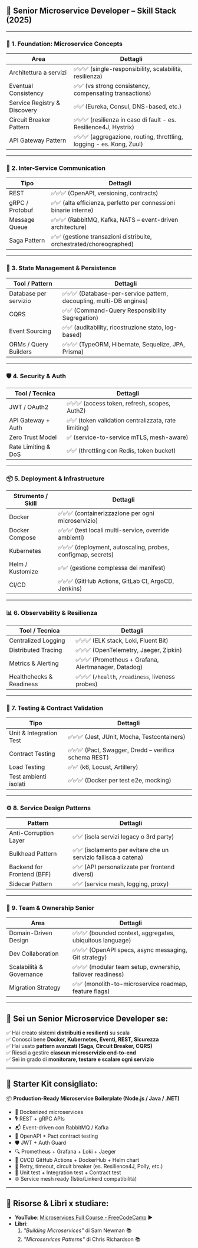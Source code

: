 ## 🧩 Senior Microservice Developer – Skill Stack (2025)

---

### 🧱 1. **Foundation: Microservice Concepts**

| Area                         | Dettagli                                                             |
| ---------------------------- | -------------------------------------------------------------------- |
| Architettura a servizi       | ✅✅✅ (single-responsibility, scalabilità, resilienza)              |
| Eventual Consistency         | ✅✅ (vs strong consistency, compensating transactions)              |
| Service Registry & Discovery | ✅✅ (Eureka, Consul, DNS-based, etc.)                               |
| Circuit Breaker Pattern      | ✅✅✅ (resilienza in caso di fault - es. Resilience4J, Hystrix)     |
| API Gateway Pattern          | ✅✅✅ (aggregazione, routing, throttling, logging - es. Kong, Zuul) |

---

### 🔁 2. **Inter-Service Communication**

| Tipo            | Dettagli                                                            |
| --------------- | ------------------------------------------------------------------- |
| REST            | ✅✅✅ (OpenAPI, versioning, contracts)                             |
| gRPC / Protobuf | ✅✅ (alta efficienza, perfetto per connessioni binarie interne)    |
| Message Queue   | ✅✅✅ (RabbitMQ, Kafka, NATS – event-driven architecture)          |
| Saga Pattern    | ✅✅ (gestione transazioni distribuite, orchestrated/choreographed) |

---

### 🔄 3. **State Management & Persistence**

| Tool / Pattern        | Dettagli                                                            |
| --------------------- | ------------------------------------------------------------------- |
| Database per servizio | ✅✅✅ (Database-per-service pattern, decoupling, multi-DB engines) |
| CQRS                  | ✅✅ (Command-Query Responsibility Segregation)                     |
| Event Sourcing        | ✅✅ (auditability, ricostruzione stato, log-based)                 |
| ORMs / Query Builders | ✅✅✅ (TypeORM, Hibernate, Sequelize, JPA, Prisma)                 |

---

### 🛡️ 4. **Security & Auth**

| Tool / Tecnica      | Dettagli                                             |
| ------------------- | ---------------------------------------------------- |
| JWT / OAuth2        | ✅✅✅ (access token, refresh, scopes, AuthZ)        |
| API Gateway + Auth  | ✅✅ (token validation centralizzata, rate limiting) |
| Zero Trust Model    | ✅ (service-to-service mTLS, mesh-aware)             |
| Rate Limiting & DoS | ✅✅ (throttling con Redis, token bucket)            |

---

### 📦 5. **Deployment & Infrastructure**

| Strumento / Skill | Dettagli                                                     |
| ----------------- | ------------------------------------------------------------ |
| Docker            | ✅✅✅ (containerizzazione per ogni microservizio)           |
| Docker Compose    | ✅✅✅ (test locali multi-service, override ambienti)        |
| Kubernetes        | ✅✅✅ (deployment, autoscaling, probes, configmap, secrets) |
| Helm / Kustomize  | ✅✅ (gestione complessa dei manifest)                       |
| CI/CD             | ✅✅✅ (GitHub Actions, GitLab CI, ArgoCD, Jenkins)          |

---

### 📊 6. **Observability & Resilienza**

| Tool / Tecnica           | Dettagli                                             |
| ------------------------ | ---------------------------------------------------- |
| Centralized Logging      | ✅✅✅ (ELK stack, Loki, Fluent Bit)                 |
| Distributed Tracing      | ✅✅✅ (OpenTelemetry, Jaeger, Zipkin)               |
| Metrics & Alerting       | ✅✅✅ (Prometheus + Grafana, Alertmanager, Datadog) |
| Healthchecks & Readiness | ✅✅✅ (`/health`, `/readiness`, liveness probes)    |

---

### 🧪 7. **Testing & Contract Validation**

| Tipo                    | Dettagli                                             |
| ----------------------- | ---------------------------------------------------- |
| Unit & Integration Test | ✅✅✅ (Jest, JUnit, Mocha, Testcontainers)          |
| Contract Testing        | ✅✅✅ (Pact, Swagger, Dredd – verifica schema REST) |
| Load Testing            | ✅✅ (k6, Locust, Artillery)                         |
| Test ambienti isolati   | ✅✅✅ (Docker per test e2e, mocking)                |

---

### ⚙️ 8. **Service Design Patterns**

| Pattern                    | Dettagli                                                        |
| -------------------------- | --------------------------------------------------------------- |
| Anti-Corruption Layer      | ✅✅ (isola servizi legacy o 3rd party)                         |
| Bulkhead Pattern           | ✅✅ (isolamento per evitare che un servizio fallisca a catena) |
| Backend for Frontend (BFF) | ✅✅ (API personalizzate per frontend diversi)                  |
| Sidecar Pattern            | ✅✅ (service mesh, logging, proxy)                             |

---

### 👥 9. **Team & Ownership Senior**

| Area                     | Dettagli                                                   |
| ------------------------ | ---------------------------------------------------------- |
| Domain-Driven Design     | ✅✅✅ (bounded context, aggregates, ubiquitous language)  |
| Dev Collaboration        | ✅✅✅ (OpenAPI specs, async messaging, Git strategy)      |
| Scalabilità & Governance | ✅✅✅ (modular team setup, ownership, failover readiness) |
| Migration Strategy       | ✅✅ (monolith-to-microservice roadmap, feature flags)     |

---

## 🏁 Sei un **Senior Microservice Developer** se:

✅ Hai creato sistemi **distribuiti e resilienti** su scala  
✅ Conosci bene **Docker, Kubernetes, Eventi, REST, Sicurezza**  
✅ Hai usato **pattern avanzati (Saga, Circuit Breaker, CQRS)**  
✅ Riesci a gestire **ciascun microservizio end-to-end**  
✅ Sei in grado di **monitorare, testare e scalare ogni servizio**

---

## 🎁 Starter Kit consigliato:

📦 **Production-Ready Microservice Boilerplate (Node.js / Java / .NET)**

- 🐳 Dockerized microservices
- 🎙️ REST + gRPC APIs
- 📬 Event-driven con RabbitMQ / Kafka
- 📜 OpenAPI + Pact contract testing
- 🛡️ JWT + Auth Guard
- 🔍 Prometheus + Grafana + Loki + Jaeger
- 🔄 CI/CD GitHub Actions + DockerHub + Helm chart
- 🔁 Retry, timeout, circuit breaker (es. Resilience4J, Polly, etc.)
- 🧪 Unit test + Integration test + Contract test
- 🌐 Service mesh ready (Istio/Linkerd compatibilità)

---

## 📘 Risorse & Libri x studiare:

- **YouTube**: [Microservices Full Course - FreeCodeCamp](https://www.youtube.com/watch?v=w4DPR_hzK9w) ▶️
- **Libri**:
  1. _"Building Microservices"_ di Sam Newman 📚
  2. _"Microservices Patterns"_ di Chris Richardson 📚
